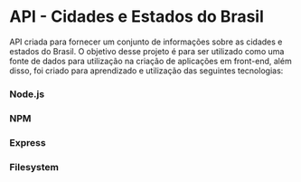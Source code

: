 # API - Cidades e Estados do Brasil
API criada para fornecer um conjunto de informações sobre as cidades e estados do Brasil. O objetivo desse projeto é para ser utilizado como uma fonte de dados para utilização na criação de aplicações em front-end, além disso, foi criado para aprendizado e utilização das seguintes tecnologias:
### Node.js
### NPM
### Express
### Filesystem

